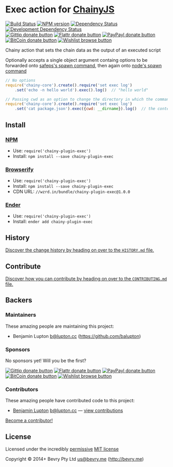 
<!-- TITLE/ -->

# Exec action for [ChainyJS](http://chainyjs.org)

<!-- /TITLE -->


<!-- BADGES/ -->

[![Build Status](http://img.shields.io/travis-ci/chainy-plugins/chainy-plugin-exec.png?branch=master)](http://travis-ci.org/chainy-plugins/chainy-plugin-exec "Check this project's build status on TravisCI")
[![NPM version](http://badge.fury.io/js/chainy-plugin-exec.png)](https://npmjs.org/package/chainy-plugin-exec "View this project on NPM")
[![Dependency Status](https://david-dm.org/chainy-plugins/exec.png?theme=shields.io)](https://david-dm.org/chainy-plugins/exec)
[![Development Dependency Status](https://david-dm.org/chainy-plugins/exec/dev-status.png?theme=shields.io)](https://david-dm.org/chainy-plugins/exec#info=devDependencies)<br/>
[![Gittip donate button](http://img.shields.io/gittip/bevry.png)](https://www.gittip.com/bevry/ "Donate weekly to this project using Gittip")
[![Flattr donate button](http://img.shields.io/flattr/donate.png?color=yellow)](http://flattr.com/thing/344188/balupton-on-Flattr "Donate monthly to this project using Flattr")
[![PayPayl donate button](http://img.shields.io/paypal/donate.png?color=yellow)](https://www.paypal.com/cgi-bin/webscr?cmd=_s-xclick&hosted_button_id=QB8GQPZAH84N6 "Donate once-off to this project using Paypal")
[![BitCoin donate button](http://img.shields.io/bitcoin/donate.png?color=yellow)](https://coinbase.com/checkouts/9ef59f5479eec1d97d63382c9ebcb93a "Donate once-off to this project using BitCoin")
[![Wishlist browse button](http://img.shields.io/wishlist/browse.png?color=yellow)](http://amzn.com/w/2F8TXKSNAFG4V "Buy an item on our wishlist for us")

<!-- /BADGES -->


<!-- CHAINY_DOCUMENTATION/ -->

<!-- DESCRIPTION/ -->

Chainy action that sets the chain data as the output of an executed script

<!-- /DESCRIPTION -->


Optionally accepts a single object argument containg options to be forwarded onto [safeps's spawn command](https://github.com/bevry/safeps#processes), then again onto [node's spawn command](http://nodejs.org/api/child_process.html#child_process_child_process_spawn_command_args_options)

``` javascript
// No options
require('chainy-core').create().require('set exec log')
	.set('echo -n hello world').exec().log()  // "hello world"

// Passing cwd as an option to change the directory in which the command is executed
require('chainy-core').create().require('set exec log')
	.set('cat package.json').exec({cwd: __dirname}).log()  // the contents of the `package.json` file which this script was executed in
```

<!-- /CHAINY_DOCUMENTATION -->


<!-- INSTALL/ -->

## Install

### [NPM](http://npmjs.org/)
- Use: `require('chainy-plugin-exec')`
- Install: `npm install --save chainy-plugin-exec`

### [Browserify](http://browserify.org/)
- Use: `require('chainy-plugin-exec')`
- Install: `npm install --save chainy-plugin-exec`
- CDN URL: `//wzrd.in/bundle/chainy-plugin-exec@1.0.0`

### [Ender](http://ender.jit.su/)
- Use: `require('chainy-plugin-exec')`
- Install: `ender add chainy-plugin-exec`

<!-- /INSTALL -->


<!-- HISTORY/ -->

## History
[Discover the change history by heading on over to the `HISTORY.md` file.](https://github.com/chainy-plugins/chainy-plugin-exec/blob/master/HISTORY.md#files)

<!-- /HISTORY -->


<!-- CONTRIBUTE/ -->

## Contribute

[Discover how you can contribute by heading on over to the `CONTRIBUTING.md` file.](https://github.com/chainy-plugins/chainy-plugin-exec/blob/master/CONTRIBUTING.md#files)

<!-- /CONTRIBUTE -->


<!-- BACKERS/ -->

## Backers

### Maintainers

These amazing people are maintaining this project:

- Benjamin Lupton <b@lupton.cc> (https://github.com/balupton)

### Sponsors

No sponsors yet! Will you be the first?

[![Gittip donate button](http://img.shields.io/gittip/bevry.png)](https://www.gittip.com/bevry/ "Donate weekly to this project using Gittip")
[![Flattr donate button](http://img.shields.io/flattr/donate.png?color=yellow)](http://flattr.com/thing/344188/balupton-on-Flattr "Donate monthly to this project using Flattr")
[![PayPayl donate button](http://img.shields.io/paypal/donate.png?color=yellow)](https://www.paypal.com/cgi-bin/webscr?cmd=_s-xclick&hosted_button_id=QB8GQPZAH84N6 "Donate once-off to this project using Paypal")
[![BitCoin donate button](http://img.shields.io/bitcoin/donate.png?color=yellow)](https://coinbase.com/checkouts/9ef59f5479eec1d97d63382c9ebcb93a "Donate once-off to this project using BitCoin")
[![Wishlist browse button](http://img.shields.io/wishlist/browse.png?color=yellow)](http://amzn.com/w/2F8TXKSNAFG4V "Buy an item on our wishlist for us")

### Contributors

These amazing people have contributed code to this project:

- [Benjamin Lupton](https://github.com/balupton) <b@lupton.cc> — [view contributions](https://github.com/chainy-plugins/exec/commits?author=balupton)

[Become a contributor!](https://github.com/chainy-plugins/chainy-plugin-exec/blob/master/CONTRIBUTING.md#files)

<!-- /BACKERS -->


<!-- LICENSE/ -->

## License

Licensed under the incredibly [permissive](http://en.wikipedia.org/wiki/Permissive_free_software_licence) [MIT license](http://creativecommons.org/licenses/MIT/)

Copyright &copy; 2014+ Bevry Pty Ltd <us@bevry.me> (http://bevry.me)

<!-- /LICENSE -->


